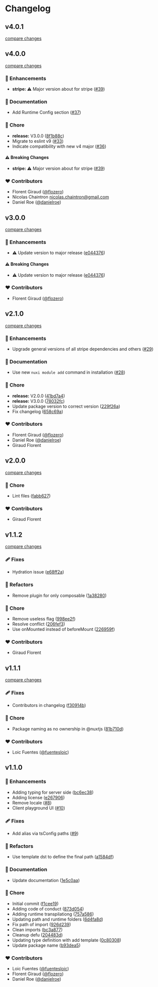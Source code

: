 # Changelog

## v4.0.1

[compare changes](https://github.com/fuentesloic/nuxt-stripe/compare/v4.0.0...v4.0.1)

## v4.0.0

[compare changes](https://github.com/fuentesloic/nuxt-stripe/compare/v3.0.0...v4.0.0)

### 🚀 Enhancements

- **stripe:** ⚠️  Major version about for stripe ([#39](https://github.com/fuentesloic/nuxt-stripe/pull/39))

### 📖 Documentation

- Add Runtime Config section ([#37](https://github.com/fuentesloic/nuxt-stripe/pull/37))

### 🏡 Chore

- **release:** V3.0.0 ([8f1b88c](https://github.com/fuentesloic/nuxt-stripe/commit/8f1b88c))
- Migrate to eslint v9 ([#33](https://github.com/fuentesloic/nuxt-stripe/pull/33))
- Indicate compatibility with new v4 major ([#36](https://github.com/fuentesloic/nuxt-stripe/pull/36))

#### ⚠️ Breaking Changes

- **stripe:** ⚠️  Major version about for stripe ([#39](https://github.com/fuentesloic/nuxt-stripe/pull/39))

### ❤️ Contributors

- Florent Giraud ([@flozero](http://github.com/flozero))
- Nicolas Chaintron <nicolas.chaintron@gmail.com>
- Daniel Roe ([@danielroe](http://github.com/danielroe))

## v3.0.0

[compare changes](https://github.com/fuentesloic/nuxt-stripe/compare/v2.1.0...v3.0.0)

### 🚀 Enhancements

- ⚠️  Update version to major release ([e044376](https://github.com/fuentesloic/nuxt-stripe/commit/e044376))

#### ⚠️ Breaking Changes

- ⚠️  Update version to major release ([e044376](https://github.com/fuentesloic/nuxt-stripe/commit/e044376))

### ❤️ Contributors

- Florent Giraud ([@flozero](http://github.com/flozero))

## v2.1.0

[compare changes](https://github.com/fuentesloic/nuxt-stripe/compare/v2.0.0...v2.1.0)

### 🚀 Enhancements

- Upgrade general versions of all stripe dependencies and others ([#29](https://github.com/fuentesloic/nuxt-stripe/pull/29))

### 📖 Documentation

- Use new `nuxi module add` command in installation ([#28](https://github.com/fuentesloic/nuxt-stripe/pull/28))

### 🏡 Chore

- **release:** V2.0.0 ([41bd7a4](https://github.com/fuentesloic/nuxt-stripe/commit/41bd7a4))
- **release:** V3.0.0 ([78032fc](https://github.com/fuentesloic/nuxt-stripe/commit/78032fc))
- Update package version to correct version ([229f26a](https://github.com/fuentesloic/nuxt-stripe/commit/229f26a))
- Fix changelog ([658c69a](https://github.com/fuentesloic/nuxt-stripe/commit/658c69a))

### ❤️ Contributors

- Florent Giraud ([@flozero](http://github.com/flozero))
- Daniel Roe ([@danielroe](http://github.com/danielroe))
- Giraud Florent <florent giraud>

## v2.0.0

[compare changes](https://github.com/fuentesloic/nuxt-stripe/compare/v1.1.2...v2.0.0)


### 🏡 Chore

  - Lint files ([fabb627](https://github.com/fuentesloic/nuxt-stripe/commit/fabb627))

### ❤️  Contributors

- Giraud Florent <florent giraud>

## v1.1.2

[compare changes](https://github.com/fuentesloic/nuxt-stripe/compare/v1.2.1...v1.1.2)


### 🩹 Fixes

  - Hydration issue ([e68ff2a](https://github.com/fuentesloic/nuxt-stripe/commit/e68ff2a))

### 💅 Refactors

  - Remove plugin for only composable ([1a38280](https://github.com/fuentesloic/nuxt-stripe/commit/1a38280))

### 🏡 Chore

  - Remove useless flag ([998ee2f](https://github.com/fuentesloic/nuxt-stripe/commit/998ee2f))
  - Resolve conflict ([206fef3](https://github.com/fuentesloic/nuxt-stripe/commit/206fef3))
  - Use onMounted instead of beforeMount ([226959f](https://github.com/fuentesloic/nuxt-stripe/commit/226959f))

### ❤️  Contributors

- Giraud Florent <florent giraud>

## v1.1.1

[compare changes](https://github.com/fuentesloic/nuxt-stripe/compare/v1.1.0...v1.1.1)


### 🩹 Fixes

  - Contributors in changelog ([f30914b](https://github.com/fuentesloic/nuxt-stripe/commit/f30914b))

### 🏡 Chore

  - Package naming as no ownership in @nuxtjs ([81b710d](https://github.com/fuentesloic/nuxt-stripe/commit/81b710d))

### ❤️  Contributors

- Loic Fuentes ([@fuentesloic](http://github.com/fuentesloic))

## v1.1.0


### 🚀 Enhancements

  - Adding typing for server side ([bc6ec38](https://github.com/fuentesloic/nuxt-stripe/commit/bc6ec38))
  - Adding license ([e267906](https://github.com/fuentesloic/nuxt-stripe/commit/e267906))
  - Remove locale ([#8](https://github.com/fuentesloic/nuxt-stripe/pull/8))
  - Client playground UI ([#10](https://github.com/fuentesloic/nuxt-stripe/pull/10))

### 🩹 Fixes

  - Add alias via tsConfig paths ([#9](https://github.com/fuentesloic/nuxt-stripe/pull/9))

### 💅 Refactors

  - Use template dst to define the final path ([a1584df](https://github.com/fuentesloic/nuxt-stripe/commit/a1584df))

### 📖 Documentation

  - Update documentation ([1e5c0aa](https://github.com/fuentesloic/nuxt-stripe/commit/1e5c0aa))

### 🏡 Chore

  - Initial commit ([f1cee19](https://github.com/fuentesloic/nuxt-stripe/commit/f1cee19))
  - Adding code of conduct ([873d054](https://github.com/fuentesloic/nuxt-stripe/commit/873d054))
  - Adding runtime transpilationg ([757a586](https://github.com/fuentesloic/nuxt-stripe/commit/757a586))
  - Updating path and runtime folders ([6d4fa8d](https://github.com/fuentesloic/nuxt-stripe/commit/6d4fa8d))
  - Fix path of import ([926d239](https://github.com/fuentesloic/nuxt-stripe/commit/926d239))
  - Clean imports ([bc3a877](https://github.com/fuentesloic/nuxt-stripe/commit/bc3a877))
  - Cleanup defu ([204483d](https://github.com/fuentesloic/nuxt-stripe/commit/204483d))
  - Updating type definition with add template ([0c80308](https://github.com/fuentesloic/nuxt-stripe/commit/0c80308))
  - Update package name ([b93dea5](https://github.com/fuentesloic/nuxt-stripe/commit/b93dea5))

### ❤️  Contributors

- Loic Fuentes ([@fuentesloic](http://github.com/fuentesloic))
- Florent Giraud ([@flozero](https://github.com/flozero))
- Daniel Roe ([@danielroe](https://github.com/danielroe))
